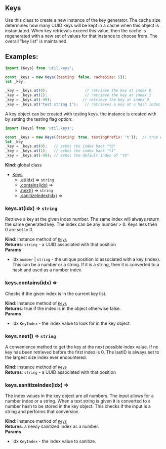 <a name="Keys"></a>

## Keys
Use this class to create a new instance of the key generator.  The cache
size determines how many UUID keys will be kept in a cache when this
object is instantiated.  When key retrievals exceed this value, then the
cache is regenerated with a new set of values for that instance to choose
from.  The overall "key list" is maintained.

## Examples:

```javascript
import {Keys} from 'util.keys';

const _keys = new Keys({testing: false, cacheSize: 5});
let _key;

_key = _keys.at(0);                 // retrieve the key at index 0
_key = _keys.at(1);                 // retrieve the key at index 1
_key = _keys.at(-99); 			   // retrieve the key at index 0
_key = _keys.at("test string 1");   // retrieves a key at a hash index 3161057047
```

A key object can be created with testing keys.  the instance is created with
by setting the testing flag option:

```javascript
import {Keys} from 'util.keys';

const _keys = new Keys({testing: true, testingPrefix: 't'});  // true enables testing
let _key
_key = _keys.at(0);   // echos the index back "t0"
_key = _keys.at(1);   // echos the index back "t1"
_key = _keys.at(-99); // echos the default index of "t0"
```

**Kind**: global class  

* [Keys](#Keys)
    * [.at(idx)](#Keys+at) ⇒ <code>string</code>
    * [.contains(idx)](#Keys+contains) ⇒
    * [.next()](#Keys+next) ⇒ <code>string</code>
    * [.sanitizeIndex(idx)](#Keys+sanitizeIndex) ⇒

<a name="Keys+at"></a>

### keys.at(idx) ⇒ <code>string</code>
Retrieve a key at the given index number.  The same index will always
return the same generated key.  The index can be any number > 0. Keys
less then 0 are set to 0.

**Kind**: instance method of [<code>Keys</code>](#Keys)  
**Returns**: <code>string</code> - a UUID associated with that position  
**Params**

- idx <code>number</code> | <code>string</code> - the unique position id associated with a key
(index).  This can be a number or a string.  If it is a string, then it
is converted to a hash and used as a number index.

<a name="Keys+contains"></a>

### keys.contains(idx) ⇒
Checks if the given index is in the current key list.

**Kind**: instance method of [<code>Keys</code>](#Keys)  
**Returns**: true if the index is in the object otherwise false.  
**Params**

- idx <code>KeyIndex</code> - the index value to look for in the key
object.

<a name="Keys+next"></a>

### keys.next() ⇒ <code>string</code>
A convenience method to get the key at the next possible index value.
If no key has been retrieved before the first index is 0.  The lastID
is always set to the largest size index ever encountered.

**Kind**: instance method of [<code>Keys</code>](#Keys)  
**Returns**: <code>string</code> - a UUID associated with that position  
<a name="Keys+sanitizeIndex"></a>

### keys.sanitizeIndex(idx) ⇒
The index values in the key object are all numbers.  The input allows
for a number index or a string.  When a text string is given it is
converted to a number hash to be stored in the key object.  This
checks if the input is a string and performs that conversion.

**Kind**: instance method of [<code>Keys</code>](#Keys)  
**Returns**: a newly sanitized index as a number.  
**Params**

- idx <code>KeyIndex</code> - the index value to sanitize.

